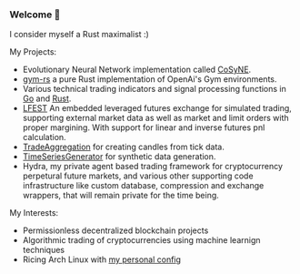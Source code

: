 ### Welcome :wave:
I consider myself a Rust maximalist :)

My Projects:
- Evolutionary Neural Network implementation called [CoSyNE](https://github.com/MathisWellmann/cosyne).
- [gym-rs](https://github.com/MathisWellmann/gym-rs) a pure Rust implementation of OpenAi's Gym environments.
- Various technical trading indicators and signal processing functions  in [Go](https://github.com/MathisWellmann/go_ehlers_indicators)
and [Rust](https://github.com/MathisWellmann/sliding_features-rs).
- [LFEST](https://github.com/MathisWellmann/lfest-rs) An embedded leveraged futures exchange for simulated trading, supporting external market data as well as market and limit orders with proper margining. With support for linear and inverse futures pnl calculation.
- [TradeAggregation](https://github.com/MathisWellmann/trade_aggregation-rs) for creating candles from tick data.
- [TimeSeriesGenerator](https://github.com/MathisWellmann/time_series_generator-rs) for synthetic data generation.
- Hydra, my private agent based trading framework for cryptocurrency perpetural future markets, and various other supporting code infrastructure like custom database, compression and exchange wrappers, that will remain private for the time being.

My Interests:
- Permissionless decentralized blockchain projects
- Algorithmic trading of cryptocurrencies using machine learnign techniques
- Ricing Arch Linux with [my personal config](https://github.com/MathisWellmann/penrose-personal)
